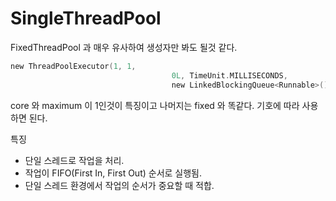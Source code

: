 # SingleThreadPool

FixedThreadPool 과 매우 유사하여 생성자만 봐도 될것 같다.

```kotlin
new ThreadPoolExecutor(1, 1,
                                    0L, TimeUnit.MILLISECONDS,
                                    new LinkedBlockingQueue<Runnable>())
```

core 와 maximum 이 1인것이 특징이고 나머지는 fixed 와 똑같다.
기호에 따라 사용하면 된다.

특징
- 단일 스레드로 작업을 처리.
- 작업이 FIFO(First In, First Out) 순서로 실행됨.
- 단일 스레드 환경에서 작업의 순서가 중요할 때 적합.